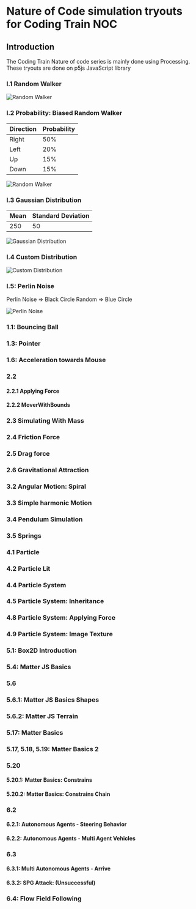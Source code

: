 # Nature of Code simulation tryouts for Coding Train NOC

## Introduction

The Coding Train Nature of code series is mainly done using Processing. These
tryouts are done on p5js JavaScript library

### I.1 Random Walker

![Random Walker](./Introduction/I.1/RandomWalker/random-walker.gif "Random Walker")

### I.2 Probability: Biased Random Walker

| Direction | Probability |
| --------- | ----------- |
| Right     | 50%         |
| Left      | 20%         |
| Up        | 15%         |
| Down      | 15%         |

![Random Walker](./Introduction/I.2/Probability/BiasedRandomWalker/biased-random-walker.gif "Random Walker")

### I.3 Gaussian Distribution

| Mean | Standard Deviation |
| ---- | ------------------ |
| 250  | 50                 |

![Gaussian Distribution](./Introduction/I.3/GaussianDistribution/GaussianDistribution.png "Gaussian Distribution")

### I.4 Custom Distribution

![Custom Distribution](./Introduction/I.4/CustomDistribution/CustomDistribution.png "Custom Distribution")

### I.5: Perlin Noise

Perlin Noise => Black Circle Random => Blue Circle

![Perlin Noise](./Introduction/I.5/PerlinNoise/PerlinNoise.gif "Perlin Noise")

### 1.1: Bouncing Ball

### 1.3: Pointer

### 1.6: Acceleration towards Mouse

### 2.2

#### 2.2.1 Applying Force

#### 2.2.2 MoverWithBounds

### 2.3 Simulating With Mass

### 2.4 Friction Force

### 2.5 Drag force

### 2.6 Gravitational Attraction

### 3.2 Angular Motion: Spiral

### 3.3 Simple harmonic Motion

### 3.4 Pendulum Simulation

### 3.5 Springs

### 4.1 Particle

### 4.2 Particle Lit

### 4.4 Particle System

### 4.5 Particle System: Inheritance

### 4.8 Particle System: Applying Force

### 4.9 Particle System: Image Texture

### 5.1: Box2D Introduction

### 5.4: Matter JS Basics

### 5.6

### 5.6.1: Matter JS Basics Shapes

### 5.6.2: Matter JS Terrain

### 5.17: Matter Basics

### 5.17, 5.18, 5.19: Matter Basics 2

### 5.20

#### 5.20.1: Matter Basics: Constrains

#### 5.20.2: Matter Basics: Constrains Chain

### 6.2

#### 6.2.1: Autonomous Agents - Steering Behavior

#### 6.2.2: Autonomous Agents - Multi Agent Vehicles

### 6.3

#### 6.3.1: Multi Autonomous Agents - Arrive

#### 6.3.2: SPG Attack: (Unsuccessful)

### 6.4: Flow Field Following

